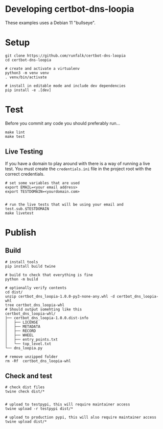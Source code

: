 # Developing certbot-dns-loopia


These examples uses a Debian 11 "bullseye".

# Setup
```shell
git clone https://github.com/runfalk/certbot-dns-loopia
cd certbot-dns-loopia

# create and activate a virtualenv
python3 -m venv venv
. venv/bin/activate

# install in editable mode and include dev dependencies
pip install -e .[dev]
```

# Test
Before you commit any code you should preferably run...
```shell
make lint
make test
```

## Live Testing
If you have a domain to play around with there is a way of running a live test.
You must create the `credentials.ini` file in the project root with the correct credentials.
```shell
# set some variables that are used
export EMAIL=<your email address>
export TESTDOMAIN=<yourdomain.com>


# run the live tests that will be using your email and test.sub.$TESTDOMAIN
make livetest
```



# Publish
## Build
```shell
# install tools
pip install build twine

# build to check that everything is fine
python -m build

# optionally verify contents
cd dist/
unzip certbot_dns_loopia-1.0.0-py3-none-any.whl -d certbot_dns_loopia-whl
tree certbot_dns_loopia-whl
# Should output somehting like this
certbot_dns_loopia-whl/
├── certbot_dns_loopia-1.0.0.dist-info
│   ├── LICENSE
│   ├── METADATA
│   ├── RECORD
│   ├── WHEEL
│   ├── entry_points.txt
│   └── top_level.txt
└── dns_loopia.py

# remove unzipped folder
rm -Rf  certbot_dns_loopia-whl
```

## Check and test
```shell
# check dist files
twine check dist/*


# upload to testpypi, this will require maintainer access
twine upload -r testpypi dist/*

# upload to production pypi, this will also require maintainer access
twine upload dist/*

```
